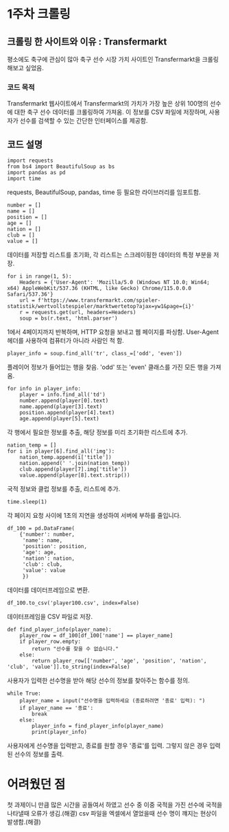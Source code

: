 # 1주차 크롤링

## 크롤링 한 사이트와 이유 : Transfermarkt
평소에도 축구에 관심이 많아 축구 선수 시장 가치 사이트인 Transfermarkt을 크롤링 해보고 싶었음.

### 코드 목적
Transfermarkt 웹사이트에서 Transfermarkt의 가치가 가장 높은 상위 100명의 선수에 대한 축구 선수 데이터를 크롤링하여 가져옴. 이 정보를 CSV 파일에 저장하며, 사용자가 선수를 검색할 수 있는 간단한 인터페이스를 제공함.

## 코드 설명

    import requests
    from bs4 import BeautifulSoup as bs
    import pandas as pd
    import time
requests, BeautifulSoup, pandas, time 등 필요한 라이브러리를 임포트함.


    number = []
    name = []
    position = []
    age = []
    nation = []
    club = []
    value = []
데이터를 저장할 리스트를 초기화, 각 리스트는 스크레이핑한 데이터의 특정 부분을 저장.

    for i in range(1, 5):
        Headers = {'User-Agent': 'Mozilla/5.0 (Windows NT 10.0; Win64; x64) AppleWebKit/537.36 (KHTML, like Gecko) Chrome/115.0.0.0 Safari/537.36'}
        url = f'https://www.transfermarkt.com/spieler-statistik/wertvollstespieler/marktwertetop?ajax=yw1&page={i}'
        r = requests.get(url, headers=Headers)
        soup = bs(r.text, 'html.parser')
1에서 4페이지까지 반복하며, HTTP 요청을 보내고 웹 페이지를 파싱함. User-Agent 헤더를 사용하여 컴퓨터가 아니라 사람인 척 함.


    player_info = soup.find_all('tr', class_=['odd', 'even'])
플레이어 정보가 들어있는 행을 찾음. 'odd' 또는 'even' 클래스를 가진 모든 행을 가져옴.


    for info in player_info:
        player = info.find_all('td')
        number.append(player[0].text)
        name.append(player[3].text)
        position.append(player[4].text)
        age.append(player[5].text)
각 행에서 필요한 정보를 추출, 해당 정보를 미리 초기화한 리스트에 추가.


    nation_temp = []
    for i in player[6].find_all('img'):
        nation_temp.append(i['title'])
        nation.append(' '.join(nation_temp))
        club.append(player[7].img['title'])
        value.append(player[8].text.strip())
국적 정보와 클럽 정보를 추출, 리스트에 추가.


    time.sleep(1)
각 페이지 요청 사이에 1초의 지연을 생성하여 서버에 부하를 줄입니다.


    df_100 = pd.DataFrame(
        {'number': number,
         'name': name,
         'position': position,
         'age': age,
         'nation': nation,
         'club': club,
         'value': value
         })
데이터를 데이터프레임으로 변환.


    df_100.to_csv('player100.csv', index=False)
데이터프레임을 CSV 파일로 저장.


    def find_player_info(player_name):
        player_row = df_100[df_100['name'] == player_name]
        if player_row.empty:
            return "선수를 찾을 수 없습니다."
        else:
            return player_row[['number', 'age', 'position', 'nation', 'club', 'value']].to_string(index=False)
사용자가 입력한 선수명을 받아 해당 선수의 정보를 찾아주는 함수를 정의.


    while True:
        player_name = input("선수명을 입력하세요 (종료하려면 '종료' 입력): ")
        if player_name == '종료':
            break
        else:
            player_info = find_player_info(player_name)
            print(player_info)
사용자에게 선수명을 입력받고, 종료를 원할 경우 '종료'를 입력. 그렇지 않은 경우 입력된 선수의 정보를 출력.

# 어려웠던 점
첫 과제이니 만큼 많은 시간을 공들여서 하였고 선수 중 이중 국적을 가진 선수에 국적을 나타낼때 오류가 생김.(해결)
csv 파일을 엑셀에서 열었을때 선수 명이 꺠지는 현상이 발생함.(해결)


